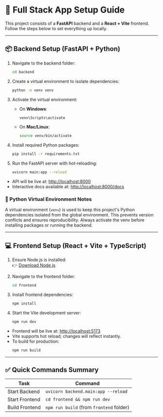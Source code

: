 # 📁 Full Stack App Setup Guide

This project consists of a **FastAPI** backend and a **React + Vite** frontend. Follow the steps below to set everything up locally.

---

## 📦 Backend Setup (FastAPI + Python)

1. Navigate to the backend folder:
   ```bash
   cd backend
   ```

2. Create a virtual environment to isolate dependencies:
   ```bash
   python -m venv venv
   ```

3. Activate the virtual environment:
   - On **Windows**:
     ```bash
     venv\Scripts\activate
     ```
   - On **Mac/Linux**:
     ```bash
     source venv/bin/activate
     ```

4. Install required Python packages:
   ```bash
   pip install -r requirements.txt
   ```

5. Run the FastAPI server with hot-reloading:
   ```bash
   uvicorn main:app --reload
   ```

- API will be live at: [http://localhost:8000](http://localhost:8000)
- Interactive docs available at: [http://localhost:8000/docs](http://localhost:8000/docs)

### 🧪 Python Virtual Environment Notes

A virtual environment (`venv`) is used to keep this project's Python dependencies isolated from the global environment. This prevents version conflicts and ensures reproducibility. Always activate the venv before installing packages or running the backend.

---

## 💻 Frontend Setup (React + Vite + TypeScript)

1. Ensure Node.js is installed:  
   👉 [Download Node.js](https://nodejs.org/en/download)

2. Navigate to the frontend folder:
   ```bash
   cd frontend
   ```

3. Install frontend dependencies:
   ```bash
   npm install
   ```

4. Start the Vite development server:
   ```bash
   npm run dev
   ```

- Frontend will be live at: [http://localhost:5173](http://localhost:5173)
- Vite supports hot reload; changes will reflect instantly.
- To build for production:
   ```bash
   npm run build
   ```

---

## ✅ Quick Commands Summary

| Task             | Command                                      |
|------------------|----------------------------------------------|
| Start Backend    | `uvicorn backend.main:app --reload`          |
| Start Frontend   | `cd frontend && npm run dev`                 |
| Build Frontend   | `npm run build` (from `frontend` folder)     |

